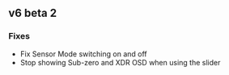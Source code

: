 ## v6 beta 2

### Fixes

* Fix Sensor Mode switching on and off
* Stop showing Sub-zero and XDR OSD when using the slider